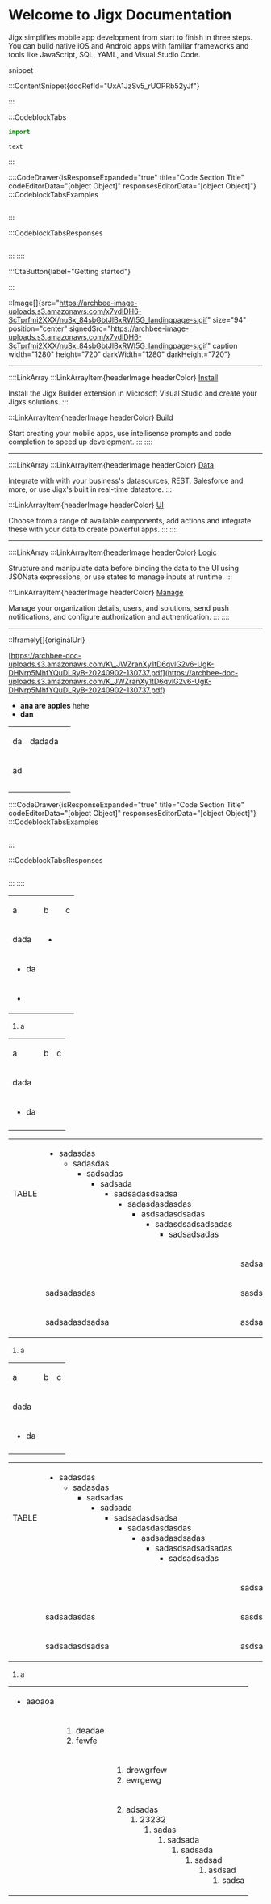 # Welcome to Jigx Documentation

Jigx simplifies mobile app development from start to finish in three steps. You can build native iOS and Android apps with familiar frameworks and tools like JavaScript, SQL, YAML, and Visual Studio Code.

snippet

:::ContentSnippet{docRefId="UxA1JzSv5_rUOPRb52yJf"}

:::

:::CodeblockTabs
```javascript
import
```

```none
text
```
:::

::::CodeDrawer{isResponseExpanded="true" title="Code Section Title" codeEditorData="[object Object]" responsesEditorData="[object Object]"}
:::CodeblockTabsExamples
```text
```
:::

:::CodeblockTabsResponses
```text
```
:::
::::

:::CtaButton{label="Getting started"}

:::

::Image[]{src="https://archbee-image-uploads.s3.amazonaws.com/x7vdIDH6-ScTprfmi2XXX/nuSx_84sbGbtJlBxRWI5G_landingpage-s.gif" size="94" position="center" signedSrc="https://archbee-image-uploads.s3.amazonaws.com/x7vdIDH6-ScTprfmi2XXX/nuSx_84sbGbtJlBxRWI5G_landingpage-s.gif" caption width="1280" height="720" darkWidth="1280" darkHeight="720"}

***

::::LinkArray
:::LinkArrayItem{headerImage headerColor}
&#x20;    [Install](<./Getting started/Install the Jigx Builder.md>)

Install the Jigx Builder extension in Microsoft Visual Studio and create your Jigxs solutions.
:::

:::LinkArrayItem{headerImage headerColor}
&#x20;     [Build](<./Building Apps with Jigx/Jigx Builder _code editor_.md>)

Start creating your mobile apps, use intellisense prompts and code completion to speed up development.
:::
::::

***

::::LinkArray
:::LinkArrayItem{headerImage headerColor}
&#x20;    [Data](<./Building Apps with Jigx/Data.md>)

Integrate with with your business's datasources, REST, Salesforce and more, or use Jigx's built in real-time datastore.
:::

:::LinkArrayItem{headerImage headerColor}
&#x20;     [UI](<./Building Apps with Jigx/UI.md>)

Choose from a range of available components, add actions and integrate these with your data to create powerful apps.
:::
::::

***

::::LinkArray
:::LinkArrayItem{headerImage headerColor}
&#x20;    [Logic](<./Building Apps with Jigx/Logic.md>)

Structure and manipulate data before binding the data to the UI using JSONata expressions, or use states to manage inputs at runtime.
:::

:::LinkArrayItem{headerImage headerColor}
&#x20;     [Manage](<./Administration/Management Overview.md>)

Manage your organization details, users, and solutions, send push notifications, and configure authorization and authentication.
:::
::::

***

::Iframely[]{originalUrl}

[https://archbee-doc-uploads.s3.amazonaws.com/K\_JWZranXy1tD6qvlG2v6-UgK-DHNrp5MhfYQuDLRyB-20240902-130737.pdf](https://archbee-doc-uploads.s3.amazonaws.com/K_JWZranXy1tD6qvlG2v6-UgK-DHNrp5MhfYQuDLRyB-20240902-130737.pdf)

- **ana are apples**
  hehe
- **dan**

<table isTableHeaderOn="true" selectedColumns="" selectedRows="" columnWidths="157">
  <tr>
    <td align="left">
      <p>da</p>
    </td>
    <td align="left">
      <p>dadada</p>
    </td>
    <td align="left">
    </td>
  </tr>
  <tr>
    <td align="left">
      <p>ad</p>
    </td>
    <td align="left">
    </td>
    <td align="left">
    </td>
  </tr>
  <tr>
    <td align="left">
    </td>
    <td align="left">
    </td>
    <td align="left">
    </td>
  </tr>
  <tr>
    <td align="left">
    </td>
    <td align="left">
    </td>
    <td align="left">
    </td>
  </tr>
</table>

::::CodeDrawer{isResponseExpanded="true" title="Code Section Title" codeEditorData="[object Object]" responsesEditorData="[object Object]"}
:::CodeblockTabsExamples
```text
```
:::

:::CodeblockTabsResponses
```text
```
:::
::::

<table isTableHeaderOn="true" selectedColumns="" selectedRows="">
  <tr>
    <td align="left">
      <p>a</p>
    </td>
    <td align="left">
      <p>b</p>
    </td>
    <td align="left">
      <p>c</p>
    </td>
  </tr>
  <tr>
    <td align="left">
      <p>dada</p>
    </td>
    <td align="left">
      <ul>
      <li></li>
      </ul>
    </td>
    <td align="left">
    </td>
  </tr>
  <tr>
    <td align="left">
      <ul>
      <li>da</li>
      </ul>
    </td>
    <td align="left">
    </td>
    <td align="left">
    </td>
  </tr>
  <tr>
    <td align="left">
      <ul>
      <li></li>
      </ul>
    </td>
    <td align="left">
    </td>
    <td align="left">
    </td>
  </tr>
</table>



1. a

<table isTableHeaderOn="true" selectedColumns="" selectedRows="">
  <tr>
    <td align="left">
      <p>a</p>
    </td>
    <td align="left">
      <p>b</p>
    </td>
    <td align="left">
      <p>c</p>
    </td>
  </tr>
  <tr>
    <td align="left">
      <p>dada</p>
    </td>
    <td align="left">
    </td>
    <td align="left">
    </td>
  </tr>
  <tr>
    <td align="left">
      <ul>
      <li>da</li>
      </ul>
    </td>
    <td align="left">
    </td>
    <td align="left">
    </td>
  </tr>
  <tr>
    <td align="left">
    </td>
    <td align="left">
    </td>
    <td align="left">
    </td>
  </tr>
</table>



<table isTableHeaderOn="true" selectedColumns="" selectedRows="">
  <tr>
    <td>
      <p>TABLE</p>
    </td>
    <td>
      <ul>
      <li>sadasdas
      <ul>
      <li>sadasdas
      <ul>
      <li>sadsadas
      <ul>
      <li>sadsada
      <ul>
      <li>sadsadasdsadsa
      <ul>
      <li>sadasdasdasdas
      <ul>
      <li>asdsadasdsadas
      <ul>
      <li>sadasdsadsadsadas
      <ul>
      <li>sadsadsadas</li>
      </ul>
      </li>
      </ul>
      </li>
      </ul>
      </li>
      </ul>
      </li>
      </ul>
      </li>
      </ul>
      </li>
      </ul>
      </li>
      </ul>
      </li>
      </ul>
    </td>
    <td>
    </td>
  </tr>
  <tr>
    <td>
    </td>
    <td>
    </td>
    <td>
      <p>sadsadsadsa</p>
    </td>
  </tr>
  <tr>
    <td>
    </td>
    <td>
      <p>sadsadasdas</p>
    </td>
    <td>
      <p>sasdsadasdas</p>
    </td>
  </tr>
  <tr>
    <td>
    </td>
    <td>
      <p>sadsadasdsadsa</p>
    </td>
    <td>
      <p>asdsadasdsadsadsadsadsa</p>
    </td>
  </tr>
</table>



1. a

<table isTableHeaderOn="true" selectedColumns="" selectedRows="">
  <tr>
    <td align="left">
      <p>a</p>
    </td>
    <td align="left">
      <p>b</p>
    </td>
    <td align="left">
      <p>c</p>
    </td>
  </tr>
  <tr>
    <td align="left">
      <p>dada</p>
    </td>
    <td align="left">
    </td>
    <td align="left">
    </td>
  </tr>
  <tr>
    <td align="left">
      <ul>
      <li>da</li>
      </ul>
    </td>
    <td align="left">
    </td>
    <td align="left">
    </td>
  </tr>
  <tr>
    <td align="left">
    </td>
    <td align="left">
    </td>
    <td align="left">
    </td>
  </tr>
</table>

<table isTableHeaderOn="true" selectedColumns="" selectedRows="">
  <tr>
    <td align="left">
      <p>TABLE</p>
    </td>
    <td align="left">
      <ul>
      <li>sadasdas
      <ul>
      <li>sadasdas
      <ul>
      <li>sadsadas
      <ul>
      <li>sadsada
      <ul>
      <li>sadsadasdsadsa
      <ul>
      <li>sadasdasdasdas
      <ul>
      <li>asdsadasdsadas
      <ul>
      <li>sadasdsadsadsadas
      <ul>
      <li>sadsadsadas</li>
      </ul>
      </li>
      </ul>
      </li>
      </ul>
      </li>
      </ul>
      </li>
      </ul>
      </li>
      </ul>
      </li>
      </ul>
      </li>
      </ul>
      </li>
      </ul>
    </td>
    <td align="left">
    </td>
  </tr>
  <tr>
    <td align="left">
    </td>
    <td align="left">
    </td>
    <td align="left">
      <p>sadsadsadsa</p>
    </td>
  </tr>
  <tr>
    <td align="left">
    </td>
    <td align="left">
      <p>sadsadasdas</p>
    </td>
    <td align="left">
      <p>sasdsadasdas</p>
    </td>
  </tr>
  <tr>
    <td align="left">
    </td>
    <td align="left">
      <p>sadsadasdsadsa</p>
    </td>
    <td align="left">
      <p>asdsadasdsadsadsadsadsa</p>
    </td>
  </tr>
</table>



1. a

<table isTableHeaderOn="true" selectedColumns="" selectedRows="">
  <tr>
    <td align="left">
      <ul>
      <li>aaoaoa</li>
      </ul>
    </td>
    <td align="left">
    </td>
    <td align="left">
    </td>
  </tr>
  <tr>
    <td align="left">
    </td>
    <td align="left">
      <ol>
      <li>deadae</li>
      <li>fewfe</li>
      </ol>
    </td>
    <td align="left">
    </td>
  </tr>
  <tr>
    <td align="left">
    </td>
    <td align="left">
    </td>
    <td align="left">
      <ol>
      <li>drewgrfew</li>
      <li>ewrgewg</li>
      </ol>
    </td>
  </tr>
  <tr>
    <td align="left">
    </td>
    <td align="left">
    </td>
    <td align="left">
      <ol start="2">
      <li>adsadas
      <ol>
      <li>23232
      <ol>
      <li>sadas
      <ol>
      <li>sadsada
      <ol>
      <li>sadsada
      <ol>
      <li>sadsad
      <ol>
      <li>asdsad
      <ol>
      <li>sadsa</li>
      </ol>
      </li>
      </ol>
      </li>
      </ol>
      </li>
      </ol>
      </li>
      </ol>
      </li>
      </ol>
      </li>
      </ol>
      </li>
      </ol>
    </td>
  </tr>
</table>

